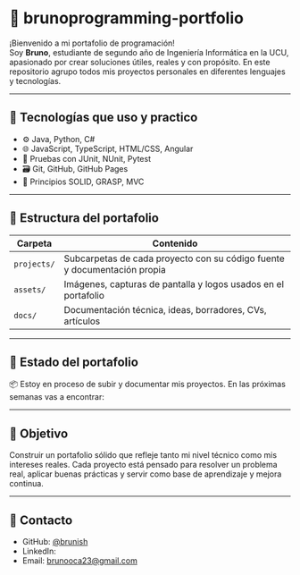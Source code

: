 # 🧠 brunoprogramming-portfolio

¡Bienvenido a mi portafolio de programación!  
Soy **Bruno**, estudiante de segundo año de Ingeniería Informática en la UCU, apasionado por crear soluciones útiles, reales y con propósito. En este repositorio agrupo todos mis proyectos personales en diferentes lenguajes y tecnologías.

---

## 🚀 Tecnologías que uso y practico

- ⚙️ Java, Python, C#
- 🌐 JavaScript, TypeScript, HTML/CSS, Angular
- 🧪 Pruebas con JUnit, NUnit, Pytest
- 🗃️ Git, GitHub, GitHub Pages
- 🧩 Principios SOLID, GRASP, MVC

---

## 📁 Estructura del portafolio

| Carpeta     | Contenido                                                                 |
|-------------|--------------------------------------------------------------------------|
| `projects/` | Subcarpetas de cada proyecto con su código fuente y documentación propia |
| `assets/`   | Imágenes, capturas de pantalla y logos usados en el portafolio           |
| `docs/`     | Documentación técnica, ideas, borradores, CVs, artículos                 |

---

## 📌 Estado del portafolio

📦 Estoy en proceso de subir y documentar mis proyectos. En las próximas semanas vas a encontrar:


---

## 🧠 Objetivo

Construir un portafolio sólido que refleje tanto mi nivel técnico como mis intereses reales. Cada proyecto está pensado para resolver un problema real, aplicar buenas prácticas y servir como base de aprendizaje y mejora continua.

---

## 📩 Contacto

- GitHub: [@brunish](https://github.com/brunish)
- LinkedIn:
- Email: brunooca23@gmail.com
